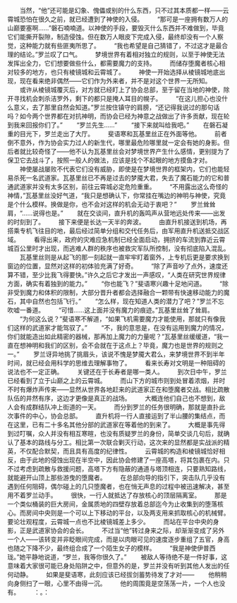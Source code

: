 　　当然，“他”还可能是幻象、傀儡或别的什么东西，只不过其本质都一样——云霄城恐怕在很久之前，就已经遭到了神使的入侵。
　　“那可是一座拥有数万人的山巅要塞啊……”磐石喃喃道。以神使的手段，要毁灭什么东西并不难做到，毕竟它们能撕开裂隙，制造侵蚀。但在数万人眼皮下完成入侵，最终却没有一个人察觉，这种能力就有些匪夷所思了。
　　“我也希望是自己猜错了，不过这才是最合理的结论。”罗兰叹了口气。
　　梦境世界有着相对独立的规则，以至于神使无法发挥出全力，它们想要做些什么，都需要魔力的支持。
　　而储存堕魔者核心相对较多的地方，也只有棱镜城和云霄城了。
　　神使一开始选择从棱镜城地底出现，现在看来绝非偶然——它们作为外来者，并不是对这个世界一无所知。
　　或许从棱镜城覆灭后，对方就已经盯上了协会总部，至于留在当地的神使，除开寻找机会刺杀洁罗外，剩下的都只是掩人耳目的幌子。
　　“在这儿担心也没什么意义，去了那里自然会知道。”罗兰按住镇守的肩膀，“还记得我说过的那句话吗？如今两个世界都在对抗神明，而协会已经为神意之战做出了许多贡献，现在轮到我来回报你们了。”
　　“罗兰先生……”
　　“接下来就叫给我吧。”
　　在磐石凝重的目光下，罗兰走出了大厅。
　　斐语寒和瓦基里丝正在外面等他。
　　前者倒不意外，作为协会实力过人的新生代，哪里最危险哪里就一定会有她的身影。但后者就比较奇怪了——他不认为瓦基里丝会对梦境世界产生什么感情，更别提为了保卫它去战斗了，按照一般人的做法，应该是找个不起眼的地方摸鱼才对。
　　神使屡战屡败不代表它们没有威胁，即使是在梦境世界的框架内，它们也能轻易杀死一名武道家。瓦基里丝已不再是过去的梦魇大君，失去了魔石能力的它和普通武道家并没有太多区别，前往云霄城必定危险重重。
　　“不用露出这么奇怪的神情，”瓦基里丝没好气道，“我只是想确认下，你常挂在嘴边的神明与神使，究竟是个什么模样。换做是你，也不会对这样的机会无动于衷吧？”
　　罗兰耸耸肩，“……说得也是。”
　　就在交谈间，直升机的轰鸣声从营地远处传来——出发的时刻到了。
　　接下来便是长达一天半的奔波。
　　由直升机接送到机场，再搭乘专机飞往目的地，最后经过简单分组和交代任务后，由军用直升机送抵交战区域。
　　看得出来，政府的灾难应急机制已经全面启动，拥挤的车流到靠近云霄城百公里时才出现，而逃难人群的秩序也被救灾军队所控制，没有彻底陷入混乱。
　　瓦基里丝则是从起飞的那一刻起就一直牢牢盯着窗外，上专机后更是要求换到窗边的位置，显然对这样的初体验充满了好奇。
　　“除了声音吵了点外，速度还算不错，至少比我飞得要快。”许久之后它才发出一声感叹，“人类在研究世界规律方面，确实有着独到的能力。”
　　“你也能飞？”斐语寒兴趣十足地问道。
　　“除非受到魔力和体积的限制，大部分晋升者都会选择融合一颗带有快速移动能力的魔石，其中自然也包括飞行。”
　　“怎么样，现在知道人类的潜力了吧？”罗兰不忘吹嘘一番道。
　　“可惜……这上面并没有魔力的痕迹。”瓦基里丝耸了耸肩。
　　“为何这么说？”斐语寒不解道，“如果飞机需要魔力才能使用，那就只有像我们这样的武道家才能驾驭了。”
　　“不，我的意思是，在没有运用到魔力的情况，你们就能造出如此精密的器械，那再加上魔力的力量呢？”瓦基里丝缓缓道，“我一直在想神明和我们的区别，会不会就在于这点上？毕竟，魔力也是世界的规则之一。”
　　罗兰讶异地挑了挑眉头，该说不愧是梦魇大君么，来梦境世界不到半年时间，就已经会用科学的思维去理解事物了。
　　看来长寿对文明是一种阻碍的说法也不一定正确。
　　关键还在于长寿者是哪一类人。
　　到次日中午，罗兰已经看到了立于山巅之上的云霄城。
　　而山下方的城市则到处冒着浓烟，并时不时有爆炸声传来——显然从世界各地赶来的武道家正在和堕魔者交战。相比疏散队伍的井然有序，这边才更像是真正的战场。
　　大概连他们自己也不想到，敌人会有成群结队冲上街道的一天。
　　而分到罗兰的任务很明确，那就是直扑此次事件的中心，协会总部。
　　直升机将一行人直接运到了半山腰的集结点，而在这里，已有二十多名其他分部的武道家在等着他的到来了。
　　大概是事先得到过叮嘱，众人并没有相互寒暄，也没有质疑罗兰的身份，简单交谈几句后，就确认了基本的路线与分工。相比第一次联合剿灭行动，这次来的显然都是实战派的精英，不仅配合默契，而且具有高度的纪律性。
　　云霄城的构造和棱镜城恰好相反，由于此地的侵蚀出现在半空中，因此协会修建了一座高塔，将其包裹在内。只不过考虑到疏散与救援问题，高塔下方有隐蔽的通道与塔顶相连，只要熟知路线，就能避开山顶上那些游曳的堕魔者。
　　在总部向导的指引下，突击队几乎没有遇到任何阻碍，偶尔碰上的几只堕魔者，也在悄无声息的过程中被迅速解决，甚至用不着罗兰动手。
　　很快，一行人就抵达了存放核心的顶层隔离室。
　　那是一个类似桶装的巨大房间，金属质地的四壁存放着总部迄今为止收集到的堕落核心。而房间中央则是一个可以上下移动的平台，以及两支用来抓取核心的机械臂。要论壮观程度，云霄城一点也不比棱镜城差上多少。
　　而站在平台中央的身影，正是武道家协会的会长。
　　不过当“他”转过身来之际，却渐渐变成了另外一个人——该转变并非眨眼间完成，而是以肉眼可见的速度逐步重组了五官，身高也随之下降不少，最终组合成了一个陌生女子的模样。
　　“我是神使伊普西珑。”她平静地说道，“罗兰，我等你很久了。”
　　被敌人等待绝不是一件好事，这意味着大家很可能已身处陷阱之中，但意外的是，罗兰并没有听到其他人发出的任何动静。
　　如果是斐语寒，此刻应该已经拔剑蓄势待发了才对——
　　他稍稍向身侧扫了一眼，心里不由得一沉。
　　他的周围竟是空荡荡一片，一个人也没有。
　　：。：
